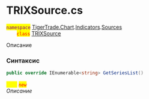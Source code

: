 
# TRIXSource.cs
<mark style="color:purple;">`namespace`</mark> [TigerTrade.Chart](../../../../../TigerTrade.Chart.md).[Indicators](../../../../../TigerTrade.Chart/Indicators.md).[Sources](../../../../../TigerTrade.Chart/Indicators/Sources.md)  
&nbsp;&nbsp;&nbsp;&nbsp;&nbsp;&nbsp;&nbsp;<mark style="color:red;">`class`</mark> [TRIXSource](../../TRIXSource.cs.md)

Описание

### Синтаксис
```csharp
public override IEnumerable<string> GetSeriesList()
```

<mark style="color:yellow;">`List`</mark> <mark style="color:red;">*`new`*</mark>  
 *Описание*  
  

                    
                    